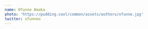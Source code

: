 ```yaml
---
name: Ofunne Amaka
photo: 'https://pudding.cool/common/assets/authors/ofunne.jpg'
twitter: ofunneo
---
```

